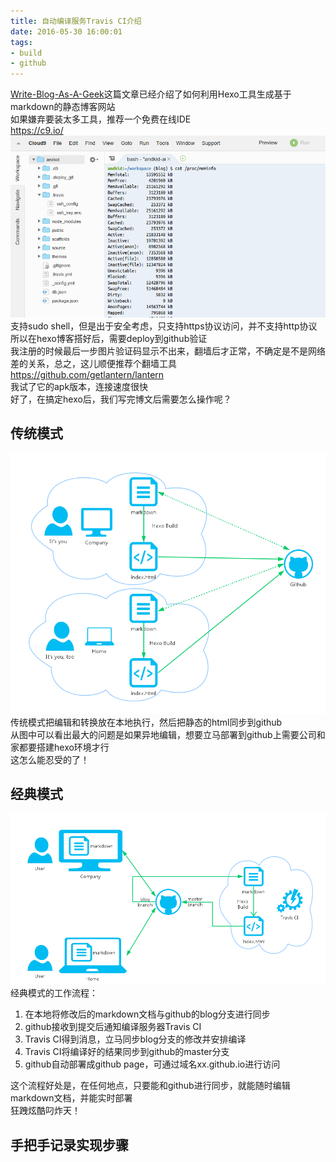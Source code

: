 ```yaml
---
title: 自动编译服务Travis CI介绍
date: 2016-05-30 16:00:01
tags:
- build
- github
---
```

[Write-Blog-As-A-Geek](https://andkid.github.io/2015/10/09/write-blog-as-a-geek/)这篇文章已经介绍了如何利用Hexo工具生成基于markdown的静态博客网站  
如果嫌弃要装太多工具，推荐一个免费在线IDE  
https://c9.io/  
![Cloud9](/uploads/cloud9.png)  
支持sudo shell，但是出于安全考虑，只支持https协议访问，并不支持http协议  
所以在hexo博客搭好后，需要deploy到github验证  
我注册的时候最后一步图片验证码显示不出来，翻墙后才正常，不确定是不是网络差的关系，总之，这儿顺便推荐个翻墙工具  
https://github.com/getlantern/lantern  
我试了它的apk版本，连接速度很快  
好了，在搞定hexo后，我们写完博文后需要怎么操作呢？
## 传统模式
![Hexo Traditional Workflow](/uploads/hexo_traditional_workflow.png)  
传统模式把编辑和转换放在本地执行，然后把静态的html同步到github  
从图中可以看出最大的问题是如果异地编辑，想要立马部署到github上需要公司和家都要搭建hexo环境才行  
这怎么能忍受的了！  

## 经典模式
![Hexo Classic Workflow](/uploads/hexo_classic_workflow.png)  
经典模式的工作流程：  
1. 在本地将修改后的markdown文档与github的blog分支进行同步
2. github接收到提交后通知编译服务器Travis CI
3. Travis CI得到消息，立马同步blog分支的修改并安排编译
4. Travis CI将编译好的结果同步到github的master分支
5. github自动部署成github page，可通过域名xx.github.io进行访问

这个流程好处是，在任何地点，只要能和github进行同步，就能随时编辑markdown文档，并能实时部署  
狂跩炫酷叼炸天！

## 手把手记录实现步骤
